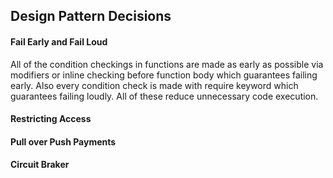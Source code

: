 ## Design Pattern Decisions
#### Fail Early and Fail Loud
All of the condition checkings in functions are made as early as possible via modifiers or inline checking before function body which guarantees failing early. Also every condition check is made with require keyword which guarantees failing loudly. All of these reduce unnecessary code execution. 
#### Restricting Access

#### Pull over Push Payments
#### Circuit Braker
 
